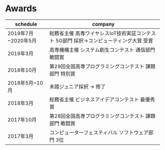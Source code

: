 # Awards
| schedule            | company                                                                                |
| ------------------- | -------------------------------------------------------------------------------------- |
| 2019年7月~2020年5月 | 総務省主催 高専ワイヤレスIoT技術実証コンテスト 5G部門 採択→コンピューティング大賞 受賞 |
| 2019年3月           | 高専機構主催 システム創生コンテスト 通信部門 敢闘賞                                    |
| 2018年10月          | 第29回全国高専プログラミングコンテスト 課題部門 特別賞                                 |
| 2018年5月~10月      | 未踏ジュニア採択 → 修了                                                                |
| 2018年3月           | 総務省主催 ビジネスアイデアコンテスト 最優秀賞                                         |
| 2017年10月          | 第28回全国高専プログラミングコンテスト 課題部門 敢闘賞                                 |
| 2017年3月           | コンピューターフェスティバル ソフトウェア部門 3位                                      |
